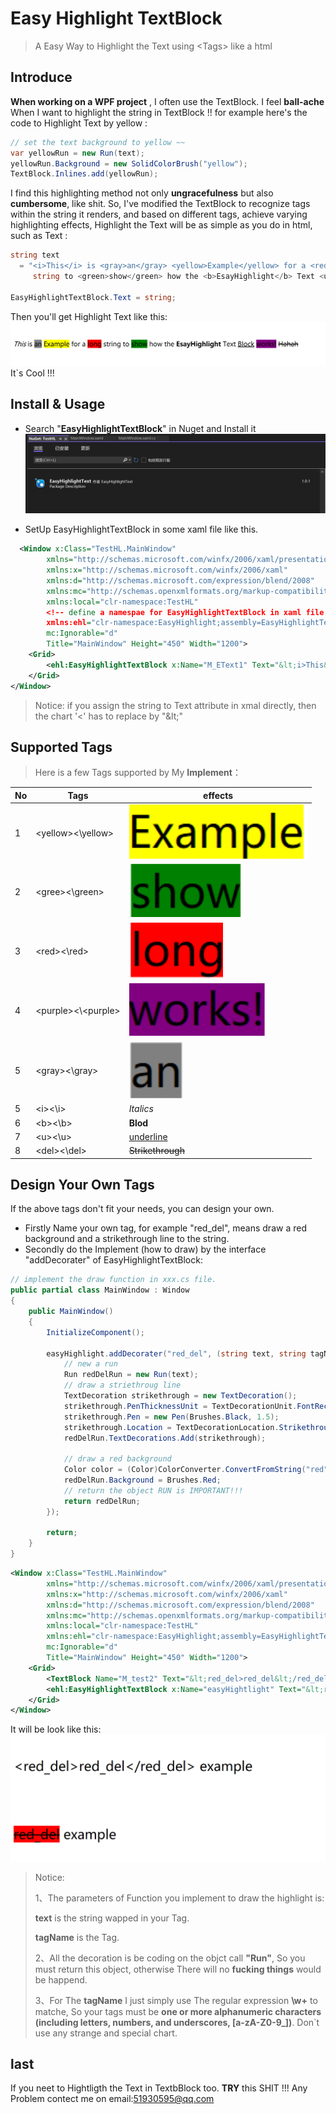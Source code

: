 # Easy Highlight TextBlock

>A Easy Way to Highlight the Text using \<Tags\> like a html 

## Introduce
**When working on a WPF project** , I often use the TextBlock. I feel **ball-ache** When I want to highlight the string in TextBlock !!
for example here's the code to Highlight Text by yellow :

```c#
// set the text background to yellow ~~
var yellowRun = new Run(text);
yellowRun.Background = new SolidColorBrush("yellow");
TextBlock.Inlines.add(yellowRun);

```

I find this highlighting method not only **ungracefulness** but also **cumbersome**, like shit. So, I've modified the TextBlock to recognize tags within the string it renders, and based on different tags, achieve varying highlighting effects, Highlight the Text will be as simple as you do in html, such as Text :

```C#
string text
  = "<i>This</i> is <gray>an</gray> <yellow>Example</yellow> for a <red>long</red>
     string to <green>show</green> how the <b>EsayHighlight</b> Text <u>Block</u> <purple>works!</purple> <del>Hahah</del>";

EasyHighlightTextBlock.Text = string;
```

Then you'll get Highlight Text like this:
![EasyHighlightTextBlock](https://raw.githubusercontent.com/zuweie/photobed/master/QQ%E5%9B%BE%E7%89%8720240421153105.png)
It`s Cool !!!

## Install & Usage

- Search "**EasyHighlightTextBlock**" in Nuget and Install it
  ![EasyHightlightTExt](https://github.com/zuweie/photobed/blob/master/QQ%E5%9B%BE%E7%89%8720240421201744.png?raw=true)
  
- SetUp EasyHighlightTextBlock in some xaml file like this.
```xml
  <Window x:Class="TestHL.MainWindow"
        xmlns="http://schemas.microsoft.com/winfx/2006/xaml/presentation"
        xmlns:x="http://schemas.microsoft.com/winfx/2006/xaml"
        xmlns:d="http://schemas.microsoft.com/expression/blend/2008"
        xmlns:mc="http://schemas.openxmlformats.org/markup-compatibility/2006"
        xmlns:local="clr-namespace:TestHL"
        <!-- define a namespae for EasyHighlightTextBlock in xaml file -->
        xmlns:ehl="clr-namespace:EasyHighlight;assembly=EasyHighlightText"
        mc:Ignorable="d"
        Title="MainWindow" Height="450" Width="1200">
    <Grid>
        <ehl:EasyHighlightTextBlock x:Name="M_EText1" Text="&lt;i>This&lt;/i> is &lt;gray>an&lt;/gray> &lt;yellow>Example&lt;/yellow> for a &lt;red>long&lt;/red> string to &lt;green>show&lt;/green> how the &lt;b>EsayHighlight&lt;/b> Text &lt;u>Block&lt;/u> &lt;purple>works!&lt;/purple> &lt;del>Hahah&lt;/del>" FontSize="20" Grid.Row="3" Margin="10,20"/>
    </Grid>
</Window>
```
  
>Notice: if you assign the string to Text attribute in xmal directly, then the chart '<' has to replace by "\&lt;"

## Supported Tags
>Here is a few Tags supported by My **Implement**：

|No|Tags|effects|
|--|--|--|
|1|\<yellow\>\<\\yellow\>|![yellow](https://github.com/zuweie/photobed/blob/master/QQ%E5%9B%BE%E7%89%8720240422080706.png?raw=true)|
|2|\<gree\>\<\\green\>|![gree](https://github.com/zuweie/photobed/blob/master/QQ%E5%9B%BE%E7%89%8720240422080748.png?raw=true)|
|3|\<red\>\<\\red\>|![red](https://github.com/zuweie/photobed/blob/master/QQ%E5%9B%BE%E7%89%8720240422080724.png?raw=true)|
|4|\<purple\><\\<purple\>|![purple](https://github.com/zuweie/photobed/blob/master/QQ%E5%9B%BE%E7%89%8720240422080816.png?raw=true)|
|5|\<gray\>\<\\gray\>|![gray](https://github.com/zuweie/photobed/blob/master/QQ%E5%9B%BE%E7%89%8720240422080645.png?raw=true)|
|5|\<i\>\<\\i\>|*Italics*|
|6|\<b\>\<\\b\>|**Blod**|
|7|\<u\>\<\\u\>| <ins>underline</ins> |
|8|\<del\>\<\\del\>|~~Strikethrough~~|

## Design Your Own Tags
If the above tags don't fit your needs, you can design your own. 
- Firstly Name your own tag, for example "red_del", means draw a red background and a strikethrough line to the string.
- Secondly do the Implement (how to draw) by the interface "addDecorater" of EasyHighlightTextBlock:

```C#
// implement the draw function in xxx.cs file.
public partial class MainWindow : Window
{
    public MainWindow()
    {
        InitializeComponent();

        easyHighlight.addDecorater("red_del", (string text, string tagName) => {
            // new a run
            Run redDelRun = new Run(text);
            // draw a striethroug line
            TextDecoration strikethrough = new TextDecoration();
            strikethrough.PenThicknessUnit = TextDecorationUnit.FontRecommended;
            strikethrough.Pen = new Pen(Brushes.Black, 1.5);
            strikethrough.Location = TextDecorationLocation.Strikethrough;
            redDelRun.TextDecorations.Add(strikethrough);

            // draw a red background
            Color color = (Color)ColorConverter.ConvertFromString("red");
            redDelRun.Background = Brushes.Red;
            // return the object RUN is IMPORTANT!!!
            return redDelRun;
        });
        
        return;
    }
}

```

```Xml
<Window x:Class="TestHL.MainWindow"
        xmlns="http://schemas.microsoft.com/winfx/2006/xaml/presentation"
        xmlns:x="http://schemas.microsoft.com/winfx/2006/xaml"
        xmlns:d="http://schemas.microsoft.com/expression/blend/2008"
        xmlns:mc="http://schemas.openxmlformats.org/markup-compatibility/2006"
        xmlns:local="clr-namespace:TestHL"
        xmlns:ehl="clr-namespace:EasyHighlight;assembly=EasyHighlightText"
        mc:Ignorable="d"
        Title="MainWindow" Height="450" Width="1200">
    <Grid>
        <TextBlock Name="M_test2" Text="&lt;red_del>red_del&lt;/red_del> example"  FontSize="20" Grid.Row="2" Margin="10,20"/>
        <ehl:EasyHighlightTextBlock x:Name="easyHightlight" Text="&lt;red_del>red_del&lt;/red_del> example" FontSize="20" Grid.Row="3" Margin="10,20"/>
    </Grid>
</Window>
```

It will be look like this:
![red_del](https://github.com/zuweie/photobed/blob/master/QQ%E5%9B%BE%E7%89%8720240422100544.png?raw=true)

> Notice:
> 
> 1、The parameters of Function you implement to draw the highlight is:
> 
> **text** is the string wapped in your Tag.
> 
> **tagName** is the Tag.
> 
> 2、All the decoration is be coding on the objct call **"Run"**, So you must return this object, otherwise There will no **fucking things** would be happend.
>
> 3、For The **tagName** I just simply use The regular expression **\w+** to matche, So your tags must be **one or more alphanumeric characters (including letters, numbers, and underscores, [a-zA-Z0-9_])**. Don`t use any strange and special chart.
> 

## last
If you neet to Hightligth the Text in TextbBlock too. **TRY** this SHIT !!! Any Problem contect me on email:51930595@qq.com

